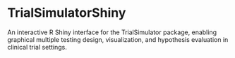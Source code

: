 # TrialSimulatorShiny
An interactive R Shiny interface for the TrialSimulator package, enabling graphical multiple testing design, visualization, and hypothesis evaluation in clinical trial settings.
